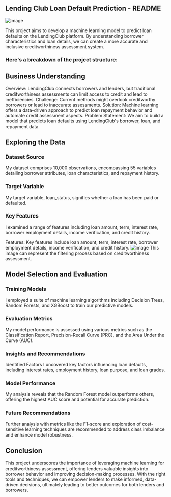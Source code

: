 ## Lending Club Loan Default Prediction - README
![image](https://github.com/marionrion/phase3-project2/assets/162312622/2531262d-bb54-40ff-8ad1-f18a10af2f93)

This project aims to develop a machine learning model to predict loan defaults on the LendingClub platform. By understanding borrower characteristics and loan details, we can create a more accurate and inclusive creditworthiness assessment system.

### Here's a breakdown of the project structure:
## Business Understanding
Overview: LendingClub connects borrowers and lenders, but traditional creditworthiness assessments can limit access to credit and lead to inefficiencies.
Challenge: Current methods might overlook creditworthy borrowers or lead to inaccurate assessments.
Solution: Machine learning offers a data-driven approach to predict loan repayment behavior and automate credit assessment aspects.
Problem Statement: We aim to build a model that predicts loan defaults using LendingClub's borrower, loan, and repayment data.

## Exploring the Data
### Dataset Source
My dataset comprises 10,000 observations, encompassing 55 variables detailing borrower attributes, loan characteristics, and repayment history.

### Target Variable
My target variable, loan_status, signifies whether a loan has been paid or defaulted.

### Key Features
I examined a range of features including loan amount, term, interest rate, borrower employment details, income verification, and credit history.

Features: Key features include loan amount, term, interest rate, borrower employment details, income verification, and credit history.
![image](https://github.com/marionrion/phase3-project2/assets/162312622/77d6aabc-34bd-429f-a4de-5c82a24f971c)
This image can represent the filtering process based on creditworthiness assessment.

## Model Selection and Evaluation
### Training Models
I employed a suite of machine learning algorithms including Decision Trees, Random Forests, and XGBoost to train our predictive models.

### Evaluation Metrics
My model performance is assessed using various metrics such as the Classification Report, Precision-Recall Curve (PRC), and the Area Under the Curve (AUC).

### Insights and Recommendations
Identified Factors
I uncovered key factors influencing loan defaults, including interest rates, employment history, loan purpose, and loan grades.

### Model Performance
My analysis reveals that the Random Forest model outperforms others, offering the highest AUC score and potential for accurate prediction.

### Future Recommendations
Further analysis with metrics like the F1-score and exploration of cost-sensitive learning techniques are recommended to address class imbalance and enhance model robustness.

## Conclusion
This project underscores the importance of leveraging machine learning for creditworthiness assessment, offering lenders valuable insights into borrower behavior and improving decision-making processes. With the right tools and techniques, we can empower lenders to make informed, data-driven decisions, ultimately leading to better outcomes for both lenders and borrowers.




















